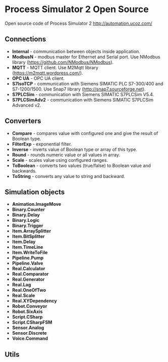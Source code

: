 # Process Simulator 2 Open Source

Open source code of Process Simulator 2
http://automation.ucoz.com/

## Connections
* **Internal** - communication between objects inside application.
* **ModbusN** - modbus master for Ethernet and Serial port. Use NModbus library (https://github.com/NModbus/NModbus).
* **MQTT** - MQTT client. Use M2Mqtt library (https://m2mqtt.wordpress.com/).
* **OPC UA** - OPC UA client.
* **S7IsoTCP** - communication with Siemens SIMATIC PLC S7-300/400 and S7-1200/1500. Use Snap7 library (http://snap7.sourceforge.net).
* **S7PLCSim** - communication with Siemens SIMATIC S7PLCSim V5.4.
* **S7PLCSimAdv2** - communication with Siemens SIMATIC S7PLCSim Advanced v2.

## Converters
* **Compare** - compares value with configured one and give the result of Boolean type.
* **FilterExp** - exponential filter.
* **Inverse** - inverts value of Boolean type or array of this type.
* **Round** - rounds numeric value or all values in array.
* **Scale** - scales value using configured ranges.
* **ToBoolean** - converts two values (true/false) to Boolean value and backwards.
* **ToString** - converts any value to string and backward.

## Simulation objects
* **Animation.ImageMove**
* **Binary.Counter**
* **Binary.Delay**
* **Binary.Logic**
* **Binary.Trigger**
* **Item.ArraySplitter**
* **Item.BitSplitter**
* **Item.Delay**
* **Item.TimeLine**
* **Item.WriteToFile**
* **Pipeline.Pump**
* **Pipeline.Valve**
* **Real.Calculator**
* **Real.Comparator**
* **Real.Generator**
* **Real.Lag**
* **Real.OneOfTwo**
* **Real.Scale**
* **Real.XYDependency**
* **Robot.Conveyor**
* **Robot.SixAxis**
* **Script.CSharp**
* **Script.CSharpFSM**
* **Sensor.Analog**
* **Sensor.Discrete**
* **Voice.Command**

## Utils
